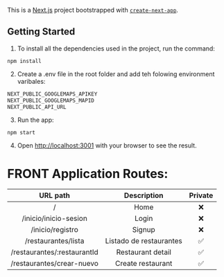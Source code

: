 This is a [Next.js](https://nextjs.org/) project bootstrapped with [`create-next-app`](https://github.com/vercel/next.js/tree/canary/packages/create-next-app).


## Getting Started

1. To install all the dependencies used in the project, run the command:

```
npm install
```

2. Create a .env file in the root folder and add teh folowing environment varibales:
```bash
NEXT_PUBLIC_GOOGLEMAPS_APIKEY
NEXT_PUBLIC_GOOGLEMAPS_MAPID
NEXT_PUBLIC_API_URL
```

3. Run the app:
```
npm start
```

4. Open [http://localhost:3001](http://localhost:3001) with your browser to see the result.



# FRONT Application Routes:

|          URL path              |        Description        |   Private   |
| :----------------------------: | :-----------------------: | :---------: |
|  /                             |  Home                     |     ❌      |
|  /inicio/inicio-sesion         |  Login                    |     ❌      |
|  /inicio/registro              |  Signup                   |     ❌      |
|  /restaurantes/lista           |  Listado de restaurantes  |     ✅      |
|  /restaurantes/:restaurantId   |  Restaurant detail        |     ✅      |
|  /restaurantes/crear-nuevo     |  Create restaurant        |     ✅      |
